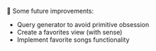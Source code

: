 📌 Some future improvements:
* Query generator to avoid primitive obsession
* Create a favorites view (with sense)
* Implement favorite songs functionality

